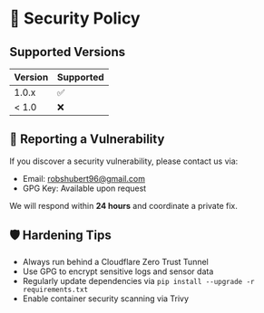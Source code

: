 
# 🔐 Security Policy

## Supported Versions

| Version | Supported          |
| ------- | ------------------ |
| 1.0.x   | ✅                 |
| < 1.0   | ❌                 |

## 📢 Reporting a Vulnerability

If you discover a security vulnerability, please contact us via:

- Email: robshubert96@gmail.com
- GPG Key: Available upon request

We will respond within **24 hours** and coordinate a private fix.

## 🛡️ Hardening Tips

- Always run behind a Cloudflare Zero Trust Tunnel
- Use GPG to encrypt sensitive logs and sensor data
- Regularly update dependencies via `pip install --upgrade -r requirements.txt`
- Enable container security scanning via Trivy
